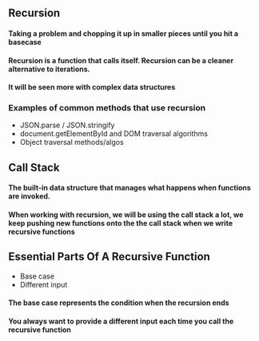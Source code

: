 ## **Recursion**

#### Taking a problem and chopping it up in smaller pieces until you hit a basecase

#### Recursion is a function that calls itself. Recursion can be a cleaner alternative to iterations.

#### It will be seen more with complex data structures

### Examples of common methods that use recursion

- JSON.parse / JSON.stringify
- document.getElementById and DOM traversal algorithms
- Object traversal methods/algos

## **Call Stack**

#### The built-in data structure that manages what happens when functions are invoked.

#### When working with recursion, we will be using the call stack a lot, we keep pushing new functions onto the the call stack when we write recursive functions

## **Essential Parts Of A Recursive Function**

- Base case
- Different input

#### The base case represents the condition when the recursion ends

#### You always want to provide a different input each time you call the recursive function
